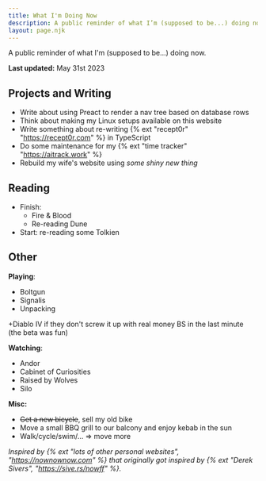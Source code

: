```yaml
---
title: What I'm Doing Now
description: A public reminder of what I’m (supposed to be...) doing now.
layout: page.njk
---
```


A public reminder of what I'm (supposed to be...) doing now.

**Last updated:** May 31st 2023

## Projects and Writing

- Write about using Preact to render a nav tree based on database rows
- Think about making my Linux setups available on this website
- Write something about re-writing {% ext "recept0r" "https://recept0r.com" %} in TypeScript
- Do some maintenance for my {% ext "time tracker" "https://aitrack.work" %}
- Rebuild my wife's website using *some shiny new thing*

## Reading

- Finish:
  - Fire & Blood
  - Re-reading Dune
- Start: re-reading some Tolkien

## Other

**Playing**:
- Boltgun
- Signalis
- Unpacking

+Diablo IV if they don't screw it up with real money BS in the last minute (the beta was fun)

**Watching**: 
- Andor
- Cabinet of Curiosities
- Raised by Wolves
- Silo

**Misc:**
- <s>Get a new bicycle</s>, sell my old bike
- Move a small BBQ grill to our balcony and enjoy kebab in the sun
- Walk/cycle/swim/... => move more

<div class="hr shadow mb1"></div>

_Inspired by {% ext "lots of other personal websites", "https://nownownow.com" %} that originally got inspired by {% ext "Derek Sivers", "https://sive.rs/nowff" %}._
